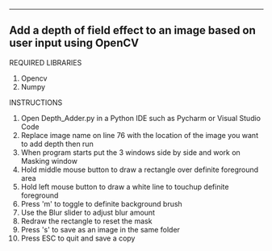 --------------------------------------------------------------------------------
   Add a depth of field effect to an image based on user input using OpenCV
--------------------------------------------------------------------------------
REQUIRED LIBRARIES
1. Opencv
2. Numpy

INSTRUCTIONS
1. Open Depth_Adder.py in a Python IDE such as Pycharm or Visual Studio Code
2. Replace image name on line 76 with the location of the image you want to add depth then run
3. When program starts put the 3 windows side by side and work on Masking window
4. Hold middle mouse button to draw a rectangle over definite foreground area
5. Hold left mouse button to draw a white line to touchup definite foreground
6. Press 'm' to toggle to definite background brush
7. Use the Blur slider to adjust blur amount
8. Redraw the rectangle to reset the mask
9. Press 's' to save as an image in the same folder
10. Press ESC to quit and save a copy
